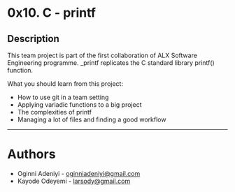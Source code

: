 # 0x10. C - printf

## Description
This team project is part of the first collaboration of ALX Software Engineering programme. 
_printf replicates the C standard library printf() function.

What you should learn from this project:
* How to use git in a team setting
* Applying variadic functions to a big project
* The complexities of printf
* Managing a lot of files and finding a good workflow


---










# Authors
* Oginni Adeniyi - oginniadeniyi@gmail.com
* Kayode Odeyemi - larsody@gmail.com
